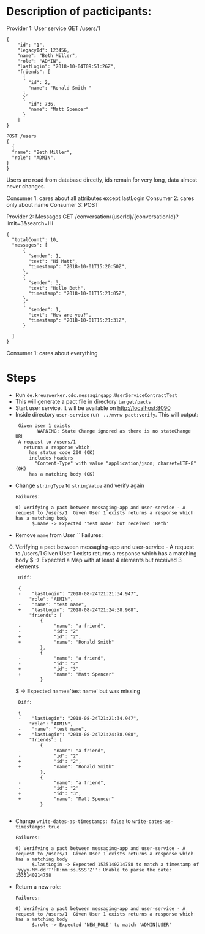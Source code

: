 # Description of pacticipants:


Provider 1: User service
GET /users/1
```
{
    "id": "1",
    "legacyId": 123456,
    "name": "Beth Miller",
    "role": "ADMIN",
    "lastLogin": "2018-10-04T09:51:26Z",
    "friends": [
      {
        "id": 2,
        "name": "Ronald Smith "
      },
      {
        "id": 736,
        "name": "Matt Spencer"
      }
    ]
}
```

```
POST /users
{
  {
  "name": "Beth Miller",
  "role": "ADMIN",
}
}
```

Users are read from database directly, ids remain for very long, data almost never changes.

Consumer 1: cares about all attributes except lastLogin
Consumer 2: cares only about name
Consumer 3: POST


Provider 2: Messages
GET /conversation/{userId}/{conversationId}?limit=3&search=Hi

```
{
  "totalCount": 10,
  "messages": [
      {
        "sender": 1,
        "text": "Hi Matt",
        "timestamp": "2018-10-01T15:20:50Z",
      },
      {
        "sender": 3,
        "text": "Hello Beth",
        "timestamp": "2018-10-01T15:21:05Z",
      },
      {
        "sender": 1,
        "text": "How are you?",
        "timestamp": "2018-10-01T15:21:31Z",
      }

  ]
}
```

Consumer 1: cares about everything


# Steps
- Run `de.kreuzwerker.cdc.messagingapp.UserServiceContractTest`
- This will generate a pact file in directory `target/pacts`
- Start user service. It will be available on <http://localhost:8090>
- Inside directory `user-service` run ` ../mvnw pact:verify`. This will output:
     ```
      Given User 1 exists
             WARNING: State Change ignored as there is no stateChange URL
      A request to /users/1
        returns a response which
          has status code 200 (OK)
          includes headers
            "Content-Type" with value "application/json; charset=UTF-8" (OK)
          has a matching body (OK)
    ```
- Change `stringType` to `stringValue` and verify again
     ```
     Failures:

     0) Verifying a pact between messaging-app and user-service - A request to /users/1  Given User 1 exists returns a response which has a matching body
           $.name -> Expected 'test name' but received 'Beth'
     ````
- Remove `name` from User
     ``
Failures:

0) Verifying a pact between messaging-app and user-service - A request to /users/1  Given User 1 exists returns a response which has a matching body
      $ -> Expected a Map with at least 4 elements but received 3 elements

        Diff:

        {
        -    "lastLogin": "2018-08-24T21:21:34.947",
            "role": "ADMIN",
        -    "name": "test name",
        +    "lastLogin": "2018-08-24T21:24:38.968",
            "friends": [
                {
        -            "name": "a friend",
        -            "id": "2"
        +            "id": "2",
        +            "name": "Ronald Smith"
                },
                {
        -            "name": "a friend",
        -            "id": "2"
        +            "id": "3",
        +            "name": "Matt Spencer"
                }

      $ -> Expected name='test name' but was missing

        Diff:

        {
        -    "lastLogin": "2018-08-24T21:21:34.947",
            "role": "ADMIN",
        -    "name": "test name",
        +    "lastLogin": "2018-08-24T21:24:38.968",
            "friends": [
                {
        -            "name": "a friend",
        -            "id": "2"
        +            "id": "2",
        +            "name": "Ronald Smith"
                },
                {
        -            "name": "a friend",
        -            "id": "2"
        +            "id": "3",
        +            "name": "Matt Spencer"
                }

     ````
- Change `write-dates-as-timestamps: false` to `write-dates-as-timestamps: true`
     ```
     Failures:

     0) Verifying a pact between messaging-app and user-service - A request to /users/1  Given User 1 exists returns a response which has a matching body
           $.lastLogin -> Expected 1535140214758 to match a timestamp of 'yyyy-MM-dd'T'HH:mm:ss.SSS'Z'': Unable to parse the date: 1535140214758

     ````
- Return a new role:
     ```
     Failures:

     0) Verifying a pact between messaging-app and user-service - A request to /users/1  Given User 1 exists returns a response which has a matching body
           $.role -> Expected 'NEW_ROLE' to match 'ADMIN|USER'

     ````